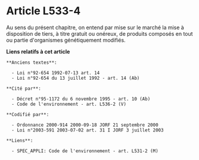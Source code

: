 # Article L533-4

Au sens du présent chapitre, on entend par mise sur le marché la mise à disposition de tiers, à titre gratuit ou onéreux, de
produits composés en tout ou partie d'organismes génétiquement modifiés.

**Liens relatifs à cet article**

	**Anciens textes**:

	  - Loi n°92-654 1992-07-13 art. 14
	  - Loi n°92-654 du 13 juillet 1992 - art. 14 (Ab)

	**Cité par**:

	  - Décret n°95-1172 du 6 novembre 1995 - art. 10 (Ab)
	  - Code de l'environnement - art. L536-2 (V)

	**Codifié par**:

	  - Ordonnance 2000-914 2000-09-18 JORF 21 septembre 2000
	  - Loi n°2003-591 2003-07-02 art. 31 I JORF 3 juillet 2003

	**Liens**:

	  - SPEC_APPLI: Code de l'environnement - art. L531-2 (M)
